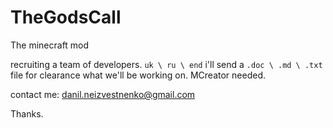 # TheGodsCall
The minecraft mod

recruiting a team of developers.
`uk \ ru \ end`
i'll send a `.doc \ .md \ .txt` file for clearance what we'll be working on.
MCreator needed.

contact me:
danil.neizvestnenko@gmail.com

Thanks.
